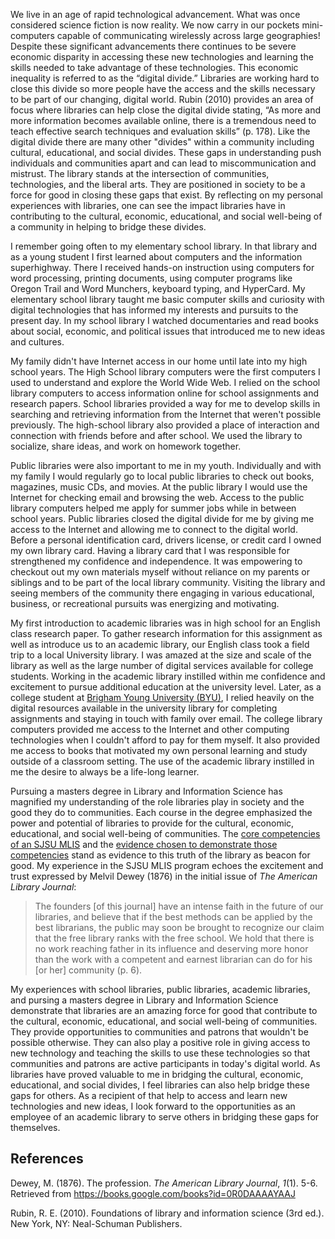 We live in an age of rapid technological advancement. What was once considered science fiction is now reality. We now carry in our pockets mini-computers capable of communicating wirelessly across large geographies! Despite these significant advancements there continues to be severe economic disparity in accessing these new technologies and learning the skills needed to take advantage of these technologies. This economic inequality is referred to as the “digital divide.” Libraries are working hard to close this divide so more people have the access and the skills necessary to be part of our changing, digital world. Rubin (2010) provides an area of focus where libraries can help close the digital divide stating, “As more and more information becomes available online, there is a tremendous need to teach effective search techniques and evaluation skills” (p. 178). Like the digital divide there are many other "divides" within a community including cultural, educational, and social divides. These gaps in understanding push individuals and communities apart and can lead to miscommunication and mistrust. The library stands at the intersection of communities, technologies, and the liberal arts. They are positioned in society to be a force for good in closing these gaps that exist. By reflecting on my personal experiences with libraries, one can see the impact libraries have in contributing to the cultural, economic, educational, and social well-being of a community in helping to bridge these divides.

I remember going often to my elementary school library. In that library and as a young student I first learned about computers and the information superhighway. There I received hands-on instruction using computers for word processing, printing documents, using computer programs like Oregon Trail and Word Munchers, keyboard typing, and HyperCard. My elementary school library taught me basic computer skills and curiosity with digital technologies that has informed my interests and pursuits to the present day. In my school library I watched documentaries and read books about social, economic, and political issues that introduced me to new ideas and cultures. 

My family didn't have Internet access in our home until late into my high school years. The High School library computers were the first computers I used to understand and explore the World Wide Web. I relied on the school library computers to access information online for school assignments and research papers. School libraries provided a way for me to develop skills in searching and retrieving information from the Internet that weren't possible previously. The high-school library also provided a place of interaction and connection with friends before and after school. We used the library to socialize, share ideas, and work on homework together. 

Public libraries were also important to me in my youth. Individually and with my family I would regularly go to local public libraries to check out books, magazines, music CDs, and movies. At the public library I would use the Internet for checking email and browsing the web. Access to the public library computers helped me apply for summer jobs while in between school years. Public libraries closed the digital divide for me by giving me access to the Internet and allowing me to connect to the digital world. Before a personal identification card, drivers license, or credit card I owned my own library card. Having a library card that I was responsible for strengthened my confidence and independence. It was empowering to checkout out my own materials myself without reliance on my parents or siblings and to be part of the local library community. Visiting the library and seeing members of the community there engaging in various educational, business, or recreational pursuits was energizing and motivating. 

My first introduction to academic libraries was in high school for an English class research paper. To gather research information for this assignment as well as introduce us to an academic library, our English class took a field trip to a local University library. I was amazed at the size and scale of the library as well as the large number of digital services available for college students. Working in the academic library instilled within me confidence and excitement to pursue additional education at the university level. Later, as a college student at [Brigham Young University (BYU)](https://byu.edu/), I relied heavily on the digital resources available in the university library for completing assignments and staying in touch with family over email. The college library computers provided me access to the Internet and other computing technologies when I couldn't afford to pay for them myself. It also provided me access to books that motivated my own personal learning and study outside of a classroom setting. The use of the academic library instilled in me the desire to always be a life-long learner. 

Pursuing a masters degree in Library and Information Science has magnified my understanding of the role libraries play in society and the good they do to communities. Each course in the degree emphasized the power and potential of libraries to provide for the cultural, economic, educational, and social well-being of communities. The [core competencies of an SJSU MLIS](http://ischool.sjsu.edu/current-students/courses/core-competencies) and the [evidence chosen to demonstrate those competencies](competencies.md) stand as evidence to this truth of the library as beacon for good. My experience in the SJSU MLIS program echoes the excitement and trust expressed by Melvil Dewey (1876) in the initial issue of *The American Library Journal*:

> The founders [of this journal] have an intense faith in the future of our libraries, and believe that if the best methods can be applied by the best librarians, the public may soon be brought to recognize our claim that the free library ranks with the free school. We hold that there is no work reaching father in its influence and deserving more honor than the work with a competent and earnest librarian can do for his [or her] community (p. 6).

My experiences with school libraries, public libraries, academic libraries, and pursing a masters degree in Library and Information Science demonstrate that libraries are an amazing force for good that contribute to the cultural, economic, educational, and social well-being of communities. They provide opportunities to communities and patrons that wouldn't be possible otherwise. They can also play a positive role in giving access to new technology and teaching the skills to use these technologies so that communities and patrons are active participants in today's digital world. As libraries have proved valuable to me in bridging the cultural, economic, educational, and social divides, I feel libraries can also help bridge these gaps for others. As a recipient of that help to access and learn new technologies and new ideas, I look forward to the opportunities as an employee of an academic library to serve others in bridging these gaps for themselves. 

## References

Dewey, M. (1876). The profession. *The American Library Journal*, *1*(1). 5-6. Retrieved from <https://books.google.com/books?id=0R0DAAAAYAAJ>

Rubin, R. E. (2010). Foundations of library and information science (3rd ed.). New York, NY: Neal-Schuman Publishers.
